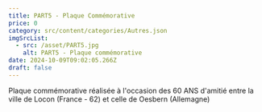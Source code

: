 ```yaml
---
title: PART5 - Plaque Commémorative
price: 0
category: src/content/categories/Autres.json
imgSrcList:
  - src: /asset/PART5.jpg
    alt: PART5 - Plaque commémorative
date: 2024-10-09T09:02:05.266Z
draft: false
---
```


Plaque commémorative réalisée à l'occasion des 60 ANS d'amitié entre la ville de Locon (France - 62) et celle de Oesbern (Allemagne)
